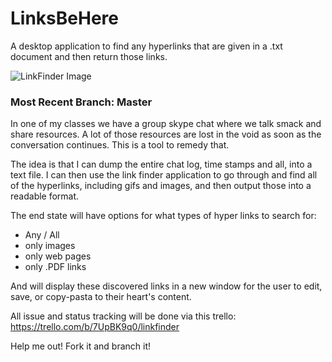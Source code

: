 # LinksBeHere
A desktop application to find any hyperlinks that are given in a .txt document and then return those links.

![LinkFinder Image](http://i.imgur.com/TXmwE0q.png)

### Most Recent Branch: Master

In one of my classes we have a group skype chat where we talk smack and share resources. A lot of those resources are lost in the void as soon as the conversation continues. This is a tool to remedy that.

The idea is that I can dump the entire chat log, time stamps and all, into a text file. I can then use the link finder application to go through and find all of the hyperlinks, including gifs and images, and then output those into a readable format. 

The end state will have options for what types of hyper links to search for:
* Any / All
* only images
* only web pages
* only .PDF links

And will display these discovered links in a new window for the user to edit, save, or copy-pasta to their heart's content. 

All issue and status tracking will be done via this trello: https://trello.com/b/7UpBK9q0/linkfinder

Help me out! Fork it and branch it!
